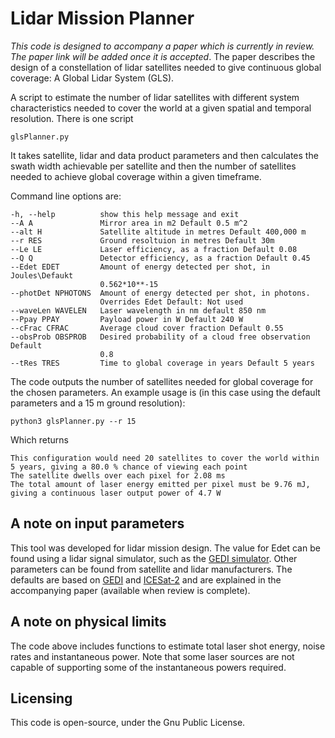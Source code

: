 # Lidar Mission Planner
*This code is designed to accompany a paper which is currently in review. The paper link will be added once it is accepted*. The paper describes the design of a constellation of lidar satellites needed to give continuous global coverage: A Global Lidar System (GLS).

A script to estimate the number of lidar satellites with different system characteristics needed to cover the world at a given spatial and temporal resolution. There is one script

    glsPlanner.py

It takes satellite, lidar and data product parameters and then calculates the swath width achievable per satellite and then the number of satellites needed to achieve global coverage within a given timeframe.

Command line options are:

    -h, --help          show this help message and exit
    --A A               Mirror area in m2 Default 0.5 m^2
    --alt H             Satellite altitude in metres Default 400,000 m
    --r RES             Ground resoltuion in metres Default 30m
    --Le LE             Laser efficiency, as a fraction Default 0.08
    --Q Q               Detector efficiency, as a fraction Default 0.45
    --Edet EDET         Amount of energy detected per shot, in Joules\Defaukt
                        0.562*10**-15
    --photDet NPHOTONS  Amount of energy detected per shot, in photons.
                        Overrides Edet Default: Not used
    --waveLen WAVELEN   Laser wavelength in nm default 850 nm
    --Ppay PPAY         Payload power in W Default 240 W
    --cFrac CFRAC       Average cloud cover fraction Default 0.55
    --obsProb OBSPROB   Desired probability of a cloud free observation Default
                        0.8
    --tRes TRES         Time to global coverage in years Default 5 years

The code outputs the number of satellites needed for global coverage for the chosen parameters. An example usage is (in this case using the default parameters and a 15 m ground resolution):

    python3 glsPlanner.py --r 15

Which returns

    This configuration would need 20 satellites to cover the world within 5 years, giving a 80.0 % chance of viewing each point
    The satellite dwells over each pixel for 2.08 ms
    The total amount of laser energy emitted per pixel must be 9.76 mJ, giving a continuous laser output power of 4.7 W


## A note on input parameters

This tool was developed for lidar mission design. The value for Edet can be found using a lidar signal simulator, such as the [GEDI simulator](https://bitbucket.org/StevenHancock/gedisimulator). Other parameters can be found from satellite and lidar manufacturers. The defaults are based on [GEDI](https://www.sciencedirect.com/science/article/pii/S2666017220300018) and [ICESat-2](https://www.spiedigitallibrary.org/conference-proceedings-of-spie/11151/111510C/ICESat-2-mission-overview-and-early-performance/10.1117/12.2534938.short?SSO=1) and are explained in the accompanying paper (available when review is complete).


## A note on physical limits

The code above includes functions to estimate total laser shot energy, noise rates and instantaneous power. Note that some laser sources are not capable of supporting some of the instantaneous powers required.


## Licensing

This code is open-source, under the Gnu Public License.

